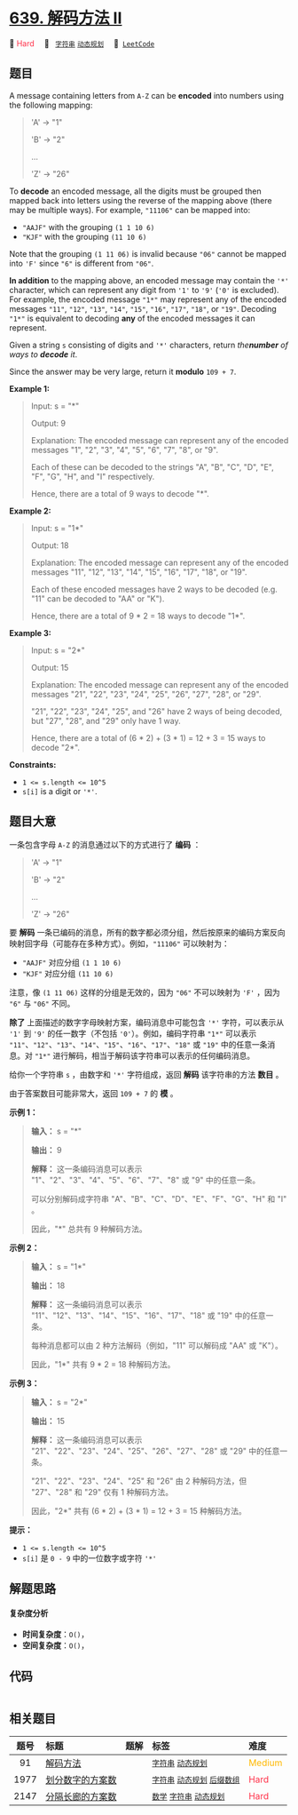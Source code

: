 # [639. 解码方法 II](https://leetcode.com/problems/decode-ways-ii)

🔴 <font color=#ff334b>Hard</font>&emsp; 🔖&ensp; [`字符串`](/tag/string.md) [`动态规划`](/tag/dynamic-programming.md)&emsp; 🔗&ensp;[`LeetCode`](https://leetcode.com/problems/decode-ways-ii)

## 题目

A message containing letters from `A-Z` can be **encoded** into numbers using
the following mapping:

> 
> 
> 
> 
> 
> 'A' -> "1"
> 
> 'B' -> "2"
> 
> ...
> 
> 'Z' -> "26"
> 
> 

To **decode** an encoded message, all the digits must be grouped then mapped
back into letters using the reverse of the mapping above (there may be
multiple ways). For example, `"11106"` can be mapped into:

  * `"AAJF"` with the grouping `(1 1 10 6)`
  * `"KJF"` with the grouping `(11 10 6)`

Note that the grouping `(1 11 06)` is invalid because `"06"` cannot be mapped
into `'F'` since `"6"` is different from `"06"`.

**In addition** to the mapping above, an encoded message may contain the `'*'`
character, which can represent any digit from `'1'` to `'9'` (`'0'` is
excluded). For example, the encoded message `"1*"` may represent any of the
encoded messages `"11"`, `"12"`, `"13"`, `"14"`, `"15"`, `"16"`, `"17"`,
`"18"`, or `"19"`. Decoding `"1*"` is equivalent to decoding **any** of the
encoded messages it can represent.

Given a string `s` consisting of digits and `'*'` characters, return
_the**number** of ways to **decode** it_.

Since the answer may be very large, return it **modulo** `109 + 7`.



**Example 1:**

> Input: s = "*"
> 
> Output: 9
> 
> Explanation: The encoded message can represent any of the encoded messages "1", "2", "3", "4", "5", "6", "7", "8", or "9".
> 
> Each of these can be decoded to the strings "A", "B", "C", "D", "E", "F", "G", "H", and "I" respectively.
> 
> Hence, there are a total of 9 ways to decode "*".

**Example 2:**

> Input: s = "1*"
> 
> Output: 18
> 
> Explanation: The encoded message can represent any of the encoded messages "11", "12", "13", "14", "15", "16", "17", "18", or "19".
> 
> Each of these encoded messages have 2 ways to be decoded (e.g. "11" can be decoded to "AA" or "K").
> 
> Hence, there are a total of 9 * 2 = 18 ways to decode "1*".

**Example 3:**

> Input: s = "2*"
> 
> Output: 15
> 
> Explanation: The encoded message can represent any of the encoded messages "21", "22", "23", "24", "25", "26", "27", "28", or "29".
> 
> "21", "22", "23", "24", "25", and "26" have 2 ways of being decoded, but "27", "28", and "29" only have 1 way.
> 
> Hence, there are a total of (6 * 2) + (3 * 1) = 12 + 3 = 15 ways to decode "2*".

**Constraints:**

  * `1 <= s.length <= 10^5`
  * `s[i]` is a digit or `'*'`.


## 题目大意

一条包含字母 `A-Z` 的消息通过以下的方式进行了 **编码** ：

> 
> 
> 
> 
> 
> 'A' -> "1"
> 
> 'B' -> "2"
> 
> ...
> 
> 'Z' -> "26"

要 **解码** 一条已编码的消息，所有的数字都必须分组，然后按原来的编码方案反向映射回字母（可能存在多种方式）。例如，`"11106"` 可以映射为：

  * `"AAJF"` 对应分组 `(1 1 10 6)`
  * `"KJF"` 对应分组 `(11 10 6)`

注意，像 `(1 11 06)` 这样的分组是无效的，因为 `"06"` 不可以映射为 `'F'` ，因为 `"6"` 与 `"06"` 不同。

**除了** 上面描述的数字字母映射方案，编码消息中可能包含 `'*'` 字符，可以表示从 `'1'` 到 `'9'` 的任一数字（不包括
`'0'`）。例如，编码字符串 `"1*"` 可以表示
`"11"`、`"12"`、`"13"`、`"14"`、`"15"`、`"16"`、`"17"`、`"18"` 或 `"19"` 中的任意一条消息。对
`"1*"` 进行解码，相当于解码该字符串可以表示的任何编码消息。

给你一个字符串 `s` ，由数字和 `'*'` 字符组成，返回 **解码** 该字符串的方法 **数目** 。

由于答案数目可能非常大，返回 `109 + 7` 的 **模**  。



**示例 1：**

> 
> 
> 
> 
> 
> **输入：** s = "*"
> 
> **输出：** 9
> 
> **解释：** 这一条编码消息可以表示 "1"、"2"、"3"、"4"、"5"、"6"、"7"、"8" 或 "9" 中的任意一条。
> 
> 可以分别解码成字符串 "A"、"B"、"C"、"D"、"E"、"F"、"G"、"H" 和 "I" 。
> 
> 因此，"*" 总共有 9 种解码方法。
> 
> 

**示例 2：**

> 
> 
> 
> 
> 
> **输入：** s = "1*"
> 
> **输出：** 18
> 
> **解释：** 这一条编码消息可以表示 "11"、"12"、"13"、"14"、"15"、"16"、"17"、"18" 或 "19" 中的任意一条。
> 
> 每种消息都可以由 2 种方法解码（例如，"11" 可以解码成 "AA" 或 "K"）。
> 
> 因此，"1*" 共有 9 * 2 = 18 种解码方法。
> 
> 

**示例 3：**

> 
> 
> 
> 
> 
> **输入：** s = "2*"
> 
> **输出：** 15
> 
> **解释：** 这一条编码消息可以表示 "21"、"22"、"23"、"24"、"25"、"26"、"27"、"28" 或 "29" 中的任意一条。
> 
> "21"、"22"、"23"、"24"、"25" 和 "26" 由 2 种解码方法，但 "27"、"28" 和 "29" 仅有 1 种解码方法。
> 
> 因此，"2*" 共有 (6 * 2) + (3 * 1) = 12 + 3 = 15 种解码方法。
> 
> 



**提示：**

  * `1 <= s.length <= 10^5`
  * `s[i]` 是 `0 - 9` 中的一位数字或字符 `'*'`


## 解题思路

#### 复杂度分析

- **时间复杂度**：`O()`，
- **空间复杂度**：`O()`，

## 代码

```javascript

```

## 相关题目

<!-- prettier-ignore -->
| 题号 | 标题 | 题解 | 标签 | 难度 |
| :------: | :------ | :------: | :------ | :------ |
| 91 | [解码方法](https://leetcode.com/problems/decode-ways) |  |  [`字符串`](/tag/string.md) [`动态规划`](/tag/dynamic-programming.md) | <font color=#ffb800>Medium</font> |
| 1977 | [划分数字的方案数](https://leetcode.com/problems/number-of-ways-to-separate-numbers) |  |  [`字符串`](/tag/string.md) [`动态规划`](/tag/dynamic-programming.md) [`后缀数组`](/tag/suffix-array.md) | <font color=#ff334b>Hard</font> |
| 2147 | [分隔长廊的方案数](https://leetcode.com/problems/number-of-ways-to-divide-a-long-corridor) |  |  [`数学`](/tag/math.md) [`字符串`](/tag/string.md) [`动态规划`](/tag/dynamic-programming.md) | <font color=#ff334b>Hard</font> |